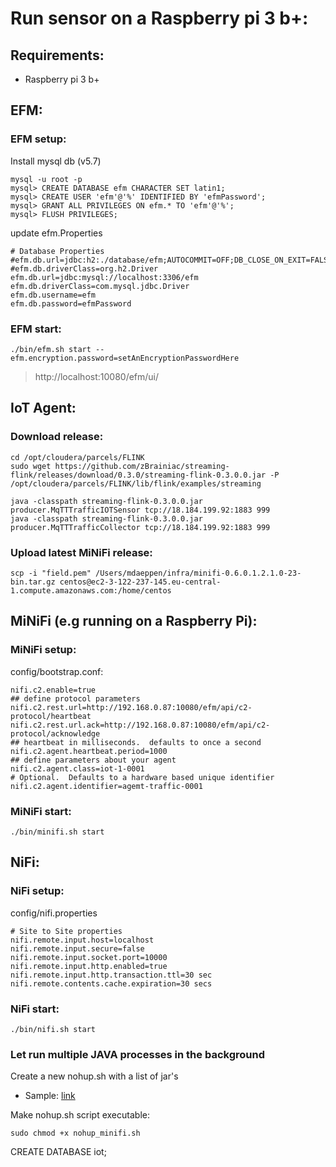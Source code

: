# Run sensor on a Raspberry pi 3 b+:
## Requirements:  
- Raspberry pi 3 b+


## EFM: 
### EFM setup:  
Install mysql db (v5.7)
```
mysql -u root -p
mysql> CREATE DATABASE efm CHARACTER SET latin1;
mysql> CREATE USER 'efm'@'%' IDENTIFIED BY 'efmPassword';
mysql> GRANT ALL PRIVILEGES ON efm.* TO 'efm'@'%';
mysql> FLUSH PRIVILEGES;

```

update efm.Properties
```
# Database Properties
#efm.db.url=jdbc:h2:./database/efm;AUTOCOMMIT=OFF;DB_CLOSE_ON_EXIT=FALSE;LOCK_MODE=3
#efm.db.driverClass=org.h2.Driver
efm.db.url=jdbc:mysql://localhost:3306/efm
efm.db.driverClass=com.mysql.jdbc.Driver
efm.db.username=efm
efm.db.password=efmPassword
```

### EFM start:  
```
./bin/efm.sh start --efm.encryption.password=setAnEncryptionPasswordHere

```
> http://localhost:10080/efm/ui/

## IoT Agent: 
### Download release:  
```
cd /opt/cloudera/parcels/FLINK  
sudo wget https://github.com/zBrainiac/streaming-flink/releases/download/0.3.0/streaming-flink-0.3.0.0.jar -P /opt/cloudera/parcels/FLINK/lib/flink/examples/streaming

java -classpath streaming-flink-0.3.0.0.jar producer.MqTTTrafficIOTSensor tcp://18.184.199.92:1883 999
java -classpath streaming-flink-0.3.0.0.jar producer.MqTTTrafficCollector tcp://18.184.199.92:1883 999
```
### Upload latest MiNiFi release: 
```
scp -i "field.pem" /Users/mdaeppen/infra/minifi-0.6.0.1.2.1.0-23-bin.tar.gz centos@ec2-3-122-237-145.eu-central-1.compute.amazonaws.com:/home/centos  
```

## MiNiFi (e.g running on a Raspberry Pi):  
### MiNiFi setup:  


config/bootstrap.conf:  
```
nifi.c2.enable=true
## define protocol parameters
nifi.c2.rest.url=http://192.168.0.87:10080/efm/api/c2-protocol/heartbeat
nifi.c2.rest.url.ack=http://192.168.0.87:10080/efm/api/c2-protocol/acknowledge
## heartbeat in milliseconds.  defaults to once a second
nifi.c2.agent.heartbeat.period=1000
## define parameters about your agent
nifi.c2.agent.class=iot-1-0001
# Optional.  Defaults to a hardware based unique identifier
nifi.c2.agent.identifier=agemt-traffic-0001
```
### MiNiFi start:  

```
./bin/minifi.sh start
```


## NiFi: 
### NiFi setup:  

config/nifi.properties  
```
# Site to Site properties
nifi.remote.input.host=localhost
nifi.remote.input.secure=false
nifi.remote.input.socket.port=10000
nifi.remote.input.http.enabled=true
nifi.remote.input.http.transaction.ttl=30 sec
nifi.remote.contents.cache.expiration=30 secs
```
### NiFi start:  
```
./bin/nifi.sh start
```

### Let run multiple JAVA processes in the background
Create a new nohup.sh with a list of jar's  
+ Sample: [link](nohup_minifi.sh)

Make nohup.sh script executable:  
```
sudo chmod +x nohup_minifi.sh
```



CREATE DATABASE iot;